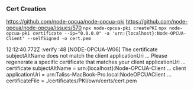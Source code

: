 ### Cert Creation

https://github.com/node-opcua/node-opcua-pki
https://github.com/node-opcua/node-opcua/issues/570
`npx node-opcua-pki createPKI`
`npx node-opcua-pki certificate --ip="0.0.0.0" -a 'urn:{localhost}:Node-OPCUA-Client' --selfSigned -o cert.pem`

12:12:40.772Z :verify :48 [NODE-OPCUA-W06] The certificate subjectAltName does not match the client applicationUri
... Please regenerate a specific certificate that matches your client applicationUri
... certificate subjectAltName = urn:{localhost}:Node-OPCUA-Client
... client applicationUri = urn:Taliss-MacBook-Pro.local:NodeOPCUAClient
... certificateFile = ./certificates/PKI/own/certs/cert.pem
